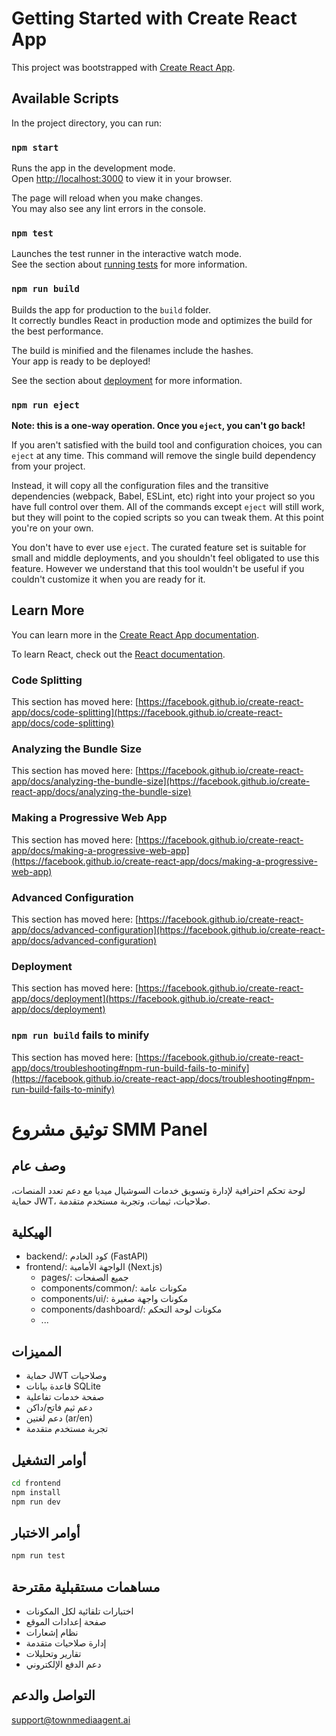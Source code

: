# Getting Started with Create React App

This project was bootstrapped with [Create React App](https://github.com/facebook/create-react-app).

## Available Scripts

In the project directory, you can run:

### `npm start`

Runs the app in the development mode.\
Open [http://localhost:3000](http://localhost:3000) to view it in your browser.

The page will reload when you make changes.\
You may also see any lint errors in the console.

### `npm test`

Launches the test runner in the interactive watch mode.\
See the section about [running tests](https://facebook.github.io/create-react-app/docs/running-tests) for more information.

### `npm run build`

Builds the app for production to the `build` folder.\
It correctly bundles React in production mode and optimizes the build for the best performance.

The build is minified and the filenames include the hashes.\
Your app is ready to be deployed!

See the section about [deployment](https://facebook.github.io/create-react-app/docs/deployment) for more information.

### `npm run eject`

**Note: this is a one-way operation. Once you `eject`, you can't go back!**

If you aren't satisfied with the build tool and configuration choices, you can `eject` at any time. This command will remove the single build dependency from your project.

Instead, it will copy all the configuration files and the transitive dependencies (webpack, Babel, ESLint, etc) right into your project so you have full control over them. All of the commands except `eject` will still work, but they will point to the copied scripts so you can tweak them. At this point you're on your own.

You don't have to ever use `eject`. The curated feature set is suitable for small and middle deployments, and you shouldn't feel obligated to use this feature. However we understand that this tool wouldn't be useful if you couldn't customize it when you are ready for it.

## Learn More

You can learn more in the [Create React App documentation](https://facebook.github.io/create-react-app/docs/getting-started).

To learn React, check out the [React documentation](https://reactjs.org/).

### Code Splitting

This section has moved here: [https://facebook.github.io/create-react-app/docs/code-splitting](https://facebook.github.io/create-react-app/docs/code-splitting)

### Analyzing the Bundle Size

This section has moved here: [https://facebook.github.io/create-react-app/docs/analyzing-the-bundle-size](https://facebook.github.io/create-react-app/docs/analyzing-the-bundle-size)

### Making a Progressive Web App

This section has moved here: [https://facebook.github.io/create-react-app/docs/making-a-progressive-web-app](https://facebook.github.io/create-react-app/docs/making-a-progressive-web-app)

### Advanced Configuration

This section has moved here: [https://facebook.github.io/create-react-app/docs/advanced-configuration](https://facebook.github.io/create-react-app/docs/advanced-configuration)

### Deployment

This section has moved here: [https://facebook.github.io/create-react-app/docs/deployment](https://facebook.github.io/create-react-app/docs/deployment)

### `npm run build` fails to minify

This section has moved here: [https://facebook.github.io/create-react-app/docs/troubleshooting#npm-run-build-fails-to-minify](https://facebook.github.io/create-react-app/docs/troubleshooting#npm-run-build-fails-to-minify)

# توثيق مشروع SMM Panel

## وصف عام
لوحة تحكم احترافية لإدارة وتسويق خدمات السوشيال ميديا مع دعم تعدد المنصات، حماية JWT، صلاحيات، ثيمات، وتجربة مستخدم متقدمة.

## الهيكلية
- backend/: كود الخادم (FastAPI)
- frontend/: الواجهة الأمامية (Next.js)
  - pages/: جميع الصفحات
  - components/common/: مكونات عامة
  - components/ui/: مكونات واجهة صغيرة
  - components/dashboard/: مكونات لوحة التحكم
  - ...

## المميزات
- حماية JWT وصلاحيات
- قاعدة بيانات SQLite
- صفحة خدمات تفاعلية
- دعم ثيم فاتح/داكن
- دعم لغتين (ar/en)
- تجربة مستخدم متقدمة

## أوامر التشغيل
```bash
cd frontend
npm install
npm run dev
```

## أوامر الاختبار
```bash
npm run test
```

## مساهمات مستقبلية مقترحة
- اختبارات تلقائية لكل المكونات
- صفحة إعدادات الموقع
- نظام إشعارات
- إدارة صلاحيات متقدمة
- تقارير وتحليلات
- دعم الدفع الإلكتروني

## التواصل والدعم
support@townmediaagent.ai
